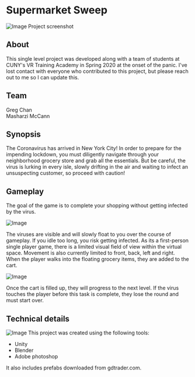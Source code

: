 # Supermarket Sweep
![Image](https://gregdchan.com/wp-content/uploads/2020/11/supermarketrun_01-1.png)
Project screenshot
## About
This single level project was developed along with a team of students at CUNY's VR Training Academy in Spring 2020 at the onset of the panic. I've lost contact with everyone who contributed to this project, but please reach out to me so I can update this.
## Team
Greg Chan
<br>Masharzi McCann

## Synopsis
The Coronavirus has arrived in New York City! In order to prepare for the impending lockdown, you must diligently navigate through your neighborhood grocery store and grab all the essentials. But be careful, the virus is lurking in every isle, slowly drifting in the air and waiting to infect an unsuspecting customer, so proceed with caution!
## Gameplay
The goal of the game is to complete your shopping without getting infected by the virus. 

![Image](https://gregdchan.com/wp-content/uploads/2020/11/supermarketrun_08.png)

The viruses are visible and will slowly float to you over the course of gameplay. If you idle too long, you risk getting infected. As its a first-person single player game, there is a limited visual field of view within the virtual space. Movement is also currently limited to front, back, left and right. When the player walks into the floating grocery items, they are added to the cart.

![Image](https://gregdchan.com/wp-content/uploads/2020/11/supermarketrun_06.png)

Once the cart is filled up, they will progress to the next level. If the virus touches the player before this task is complete, they lose the round and must start over.



## Technical details
![Image](https://gregdchan.com/wp-content/uploads/2020/11/supermarketrun_04.png)
This project was created using the following tools:
* Unity
* Blender
* Adobe photoshop

It also includes prefabs downloaded from gdtrader.com.
